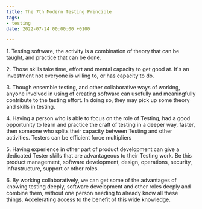 ```yaml
---
title: The 7th Modern Testing Principle
tags:
- testing
date: 2022-07-24 00:00:00 +0100

---
```


1\. Testing software, the activity is a combination of theory that can be taught, and practice that can be done.

2\. Those skills take time, effort and mental capacity to get good at. It's an investment not everyone is willing to, or has capacity to do.

3\. Though ensemble testing, and other collaborative ways of working, anyone involved in using of creating software can usefully and meaningfully contribute to the testing effort. In doing so, they may pick up some theory and skills in testing.

4\. Having a person who is able to focus on the role of Testing, had a good opportunity to learn and practice the craft of testing in a deeper way, faster, then someone who splits their capacity between Testing and other activities. Testers can be efficient force multipliers

5\. Having experience in other part of product development can give a dedicated Tester skills that are advantageous to their Testing work. Be this product management, software development, design, operations, security, infrastructure, support or other roles.

6\. By working collaboratively, we can get some of the advantages of knowing testing deeply, software development and other roles deeply and combine them, without one person needing to already know all these things. Accelerating access to the benefit of this wide knowledge.